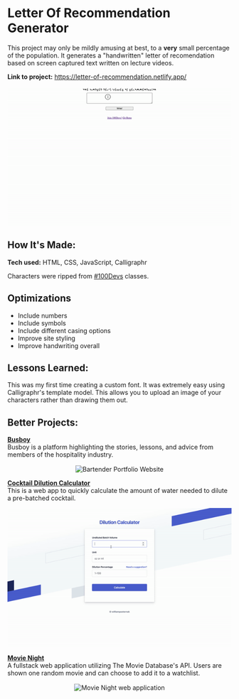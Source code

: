 #  Letter Of Recommendation Generator
This project may only be mildly amusing at best, to a **very** small percentage of the population. It generates a "handwritten" letter of recomendation based on screen captured text written on lecture videos.

**Link to project:** 
https://letter-of-recommendation.netlify.app/

 <p align = 'center'><img align="center" src="https://github.com/WilliamPasternak/Letter-Of-Recommendation/blob/main/Site%20Walkthrough.gif" alt="Letter Of Reccomendation Generator"></p>
 

## How It's Made:

**Tech used:** HTML, CSS, JavaScript, Calligraphr

Characters were ripped from [#100Devs](https://www.twitch.tv/learnwithleon) classes. 

## Optimizations
- Include numbers
- Include symbols
- Include different casing options
- Improve site styling
- Improve handwriting overall

## Lessons Learned:
This was my first time creating a custom font. It was extremely easy using Calligraphr's template model. This allows you to upload an image of your characters rather than drawing them out.

## Better Projects:
[**Busboy**](https://busboy.co/)  
Busboy is a platform highlighting the stories, lessons, and advice from members of the hospitality industry.
  <p align = 'center'><img align="center" src="https://github.com/WilliamPasternak/busboy/blob/main/busyboy.gif" alt="Bartender Portfolio Website"></p>

[**Cocktail Dilution Calculator**](https://dilution-calculator.netlify.app/)  
This is a web app to quickly calculate the amount of water needed to dilute a pre-batched cocktail.
 <p align = 'center'><img align="center" src="https://github.com/WilliamPasternak/Dilution-Calculator/blob/main/Dilution.gif" alt="Cocktail Dilution web application"></p>

[**Movie Night**](https://github.com/WilliamPasternak/MovieNight)  
A fullstack web application utilizing The Movie Database's API. Users are shown one random movie and can choose to add it to a watchlist. 
 <p align = 'center'><img align="center" src="https://github.com/WilliamPasternak/MovieNight/blob/main/MovieNight%20Walkthrough.gif" alt="Movie Night web application"></p>
